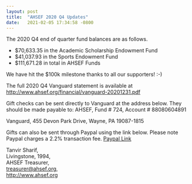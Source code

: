 ```yaml
---
layout: post
title:  "AHSEF 2020 Q4 Updates"
date:   2021-02-05 17:34:58 -0800
---
```


The 2020 Q4 end of quarter fund balances are as follows.

* $70,633.35 in the Academic Scholarship Endowment Fund
* $41,037.93 in the Sports Endowment Fund
* $111,671.28 in total in AHSEF Funds

We have hit the $100k milestone thanks to all our supporters! :-)

The full 2020 Q4 Vanguard statement is available at http://www.ahsef.org/financial/vanguard-20201231.pdf

Gift checks can be sent directly to Vanguard at the address below. They should be made payable to: 
AHSEF, Fund # 724, Account # 88080604891 

Vanguard, 
455 Devon Park Drive,
Wayne, PA 19087-1815

Gifts can also be sent through Paypal using the link below. Please note Paypal charges a 2.2% transaction fee.
[Paypal Link](https://www.paypal.com/cgi-bin/webscr?cmd=_s-xclick&hosted_button_id=W8BN3YD9YYZYQ)

Tanvir Sharif,  
Livingstone, 1994,  
AHSEF Treasurer,  
treasurer@ahsef.org,  
http://www.ahsef.org
